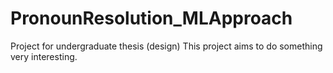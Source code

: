 # PronounResolution_MLApproach
Project for undergraduate thesis (design)
This project aims to do something very interesting.
